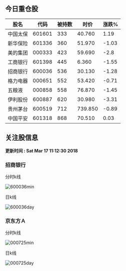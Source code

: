 
## 今日重仓股 

|股名|代码|被持数|时价|涨跌%|
|---|---|---|---|---|
|中国太保|601601|333|40.760|1.19|
|新华保险|601336|360|51.970|-1.03|
|美的集团|000333|423|59.690|-2.8|
|工商银行|601398|445|6.360|-1.55|
|招商银行|600036|536|30.130|-1.28|
|格力电器|000651|552|53.420|-0.71|
|五粮液|000858|558|76.870|-1.45|
|伊利股份|600887|620|30.980|-3.31|
|贵州茅台|600519|712|739.850|-0.89|
|中国平安|601318|868|70.510|0.03|

## 关注股信息
**更新时间 : Sat Mar 17 11:12:30 2018**
### 招商银行 
分时k线

![600036min](http://image.sinajs.cn/newchart/min/n/sh600036.gif)

日k线

![600036day](http://image.sinajs.cn/newchart/daily/n/sh600036.gif)

### 京东方Ａ 
分时k线

![000725min](http://image.sinajs.cn/newchart/min/n/sz000725.gif)

日k线

![000725day](http://image.sinajs.cn/newchart/daily/n/sz000725.gif)
